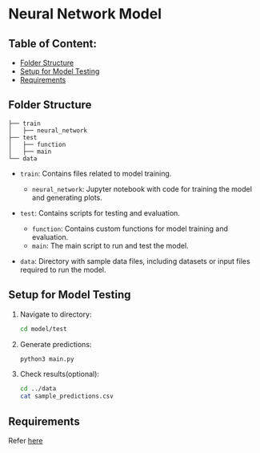 # Neural Network Model
## Table of Content: 

- [Folder Structure](#folder-structure)
- [Setup for Model Testing](#setup-for-model-testing)
- [Requirements](#requirements)
  
## Folder Structure 

```
├── train
│   ├── neural_network
├── test
│   ├── function 
│   ├── main
└── data
```

- `train`: Contains files related to model training.
  - `neural_network`: Jupyter notebook with code for training the model and generating plots.

- `test`: Contains scripts for testing and evaluation.
  - `function`: Contains custom functions for model training and evaluation.
  - `main`: The main script to run and test the model.

- `data`: Directory with sample data files, including datasets or input files required to run the model.

## Setup for Model Testing

1. Navigate to directory:
   ```bash
   cd model/test

2. Generate predictions:
   ```bash
   python3 main.py

3. Check results(optional):
   ```bash
   cd ../data
   cat sample_predictions.csv

## Requirements
Refer <a href="../requirements.txt/" target="_blank">here</a>
